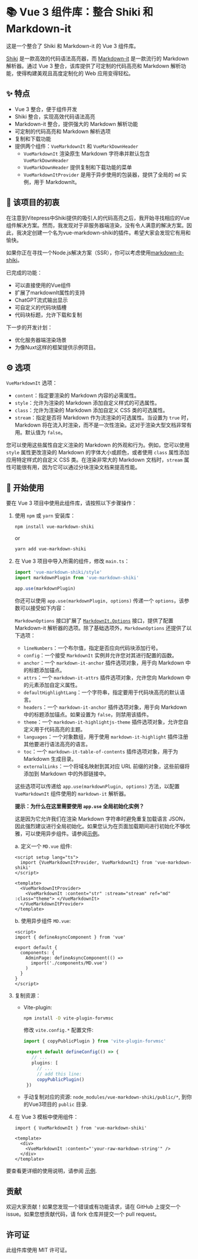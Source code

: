 # 📚 Vue 3 组件库：整合 Shiki 和 Markdown-it

这是一个整合了 Shiki 和 Markdown-it 的 Vue 3 组件库。

[Shiki](https://github.com/shikijs/shiki) 是一款高效的代码语法高亮器，而 [Markdown-it](https://github.com/markdown-it/markdown-it) 是一款流行的 Markdown 解析器。通过 Vue 3 整合，该库提供了可定制的代码高亮和 Markdown 解析功能，使得构建美观且高度定制化的 Web 应用变得轻松。

## ✨ 特点

- Vue 3 整合，便于组件开发
- Shiki 整合，实现高效代码语法高亮
- Markdown-it 整合，提供强大的 Markdown 解析功能
- 可定制的代码高亮和 Markdown 解析选项
- 复制和下载功能
- 提供两个组件：`VueMarkdownIt` 和 `VueMarkDownHeader`
  - `VueMarkdownIt` 渲染原生 Markdown 字符串并默认包含 `VueMarkDownHeader`
  - `VueMarkDownHeader` 提供复制和下载功能的菜单
  - `VueMarkdownItProvider` 是用于异步使用的包装器，提供了全局的 `md` 实例，用于 MarkdownIt。

## 🌈 该项目的初衷

在注意到Vitepress中Shiki提供的吸引人的代码高亮之后，我开始寻找相应的Vue组件解决方案。然而，我发现对于非服务器端渲染，没有令人满意的解决方案。因此，我决定创建一个名为vue-markdown-shiki的插件。希望大家会发现它有用和愉快。

如果你正在寻找一个Node.js解决方案（SSR），你可以考虑使用[markdown-it-shiki](https://www.npmjs.com/package/markdown-it-shiki)。

已完成的功能：

- 可以直接使用的Vue组件
- 扩展了markdownIt属性的支持
- ChatGPT流式输出显示
- 可自定义的代码块插槽
- 代码块标题，允许下载和复制

下一步的开发计划：

- 优化服务器端渲染场景
- 为像Nuxt这样的框架提供示例项目。

## ⚙️ 选项

`VueMarkdownIt` 选项：

- `content`：指定要渲染的 Markdown 内容的必需属性。
- `style`：允许为渲染的 Markdown 添加自定义样式的可选属性。
- `class`：允许为渲染的 Markdown 添加自定义 CSS 类的可选属性。
- `stream`：指定是否将 Markdown 作为流渲染的可选属性。当设置为 `true` 时，Markdown 将在流入时渲染，而不是一次性渲染。这对于渲染大型文档非常有用。默认值为 `false`。

您可以使用这些属性自定义渲染的 Markdown 的外观和行为。例如，您可以使用 `style` 属性更改渲染的 Markdown 的字体大小或颜色，或者使用 `class` 属性添加应用特定样式的自定义 CSS 类。在渲染非常大的 Markdown 文档时，`stream` 属性可能很有用，因为它可以通过分块渲染文档来提高性能。

## 🚀 开始使用

要在 Vue 3 项目中使用此组件库，请按照以下步骤操作：

1. 使用 `npm` 或 `yarn` 安装库：

   ```bash
   npm install vue-markdown-shiki
   ```
   or

   ```bash
   yarn add vue-markdown-shiki
   ```

2. 在 Vue 3 项目中导入所需的组件，修改 `main.ts`：

   ```typescript
   import 'vue-markdown-shiki/style'
   import markdownPlugin from 'vue-markdown-shiki'
   
   app.use(markdownPlugin)
   ```
   
   你还可以使用 `app.use(markdownPlugin, options)` 传递一个 `options`，该参数可以接受如下内容：
   
   `MarkdownOptions` 接口扩展了 [`MarkdownIt.Options`](https://markdown-it.github.io/markdown-it/#MarkdownIt.new) 接口，提供了配置 Markdown-it 解析器的选项。除了基础选项外，`MarkdownOptions` 还提供了以下选项：
   
   - `lineNumbers`：一个布尔值，指定是否应向代码块添加行号。
   - `config`：一个接受 `MarkdownIt` 实例并允许您对其进行配置的函数。
   - `anchor`：一个 `markdown-it-anchor` 插件选项对象，用于向 Markdown 中的标题添加锚点。
   - `attrs`：一个 `markdown-it-attrs` 插件选项对象，允许您向 Markdown 中的元素添加自定义属性。
   - `defaultHighlightLang`：一个字符串，指定要用于代码块高亮的默认语言。
   - `headers`：一个 `markdown-it-anchor` 插件选项对象，用于向 Markdown 中的标题添加锚点。如果设置为 `false`，则禁用该插件。
   - `theme`：一个 `markdown-it-highlightjs-theme` 插件选项对象，允许您自定义用于代码高亮的主题。
   - `languages`：一个对象数组，用于使用 `markdown-it-highlight` 插件注册其他要进行语法高亮的语言。
   - `toc`：一个 `markdown-it-table-of-contents` 插件选项对象，用于为 Markdown 生成目录。
   - `externalLinks`：一个将域名映射到其对应 URL 前缀的对象，这些前缀将添加到 Markdown 中的外部链接中。
   
   这些选项可以传递给 `app.use(markdownPlugin, options)` 方法，以配置 `VueMarkdownIt` 组件使用的 `markdown-it` 解析器。
   
   **提示：为什么在这里需要使用 `app.use` 全局初始化实例？**
   
   这是因为它允许我们在渲染 Markdown 字符串时避免重复加载语言 JSON，因此强烈建议进行全局初始化。如果您认为在页面加载期间进行初始化不够优雅，可以使用异步组件。请参阅[示例](https://vuejs.org/guide/components/async.html)。
   
   a. 定义一个 `MD.vue` 组件:
   
   ```vue
   <script setup lang="ts">
     import {VueMarkdownItProvider, VueMarkdownIt} from 'vue-markdown-shiki'
   </script>
   
   <template>
     <VueMarkdownItProvider>
       <VueMarkdownIt :content="str" :stream="stream" ref="md" :class="theme"> </VueMarkdownIt>
     </VueMarkdownItProvider>
   </template>
   ```
   
   b. 使用异步组件 `MD.vue`:
   
   ```vue
   <script>
   import { defineAsyncComponent } from 'vue'
   
   export default {
     components: {
       AdminPage: defineAsyncComponent(() =>
         import('./components/MD.vue')
       )
     }
   }
   </script>
   ```


3. 复制资源：

   - Vite-plugin:

     ```bash
     npm install -D vite-plugin-forvmsc
     ```

     修改 `vite.config.*` 配置文件:

     ```typescript
     import { copyPublicPlugin } from 'vite-plugin-forvmsc'

      export default defineConfig(() => {
        // ...
        plugins: [
          // ...
          // add this line:
          copyPublicPlugin()
      })

     ```

   - 手动复制对应的资源: `node_modules/vue-markdown-shiki/public/*`, 到你的Vue3项目的 `public` 目录.

4. 在 Vue 3 模板中使用组件：

   ```vue
   import { VueMarkdownIt } from 'vue-markdown-shiki'
   
   <template>
     <div>
       <VueMarkdownIt :content="'your-raw-markdown-string'" />
     </div>
   </template>
   ```

要查看更详细的使用说明，请参阅 [示例](https://toimc.github.io/vue-markdown-shiki/).

## 贡献
欢迎大家贡献！如果您发现一个错误或有功能请求，请在 GitHub 上提交一个 issue。如果您想贡献代码，请 fork 仓库并提交一个 pull request。

## 许可证

此组件库使用 MIT 许可证。
